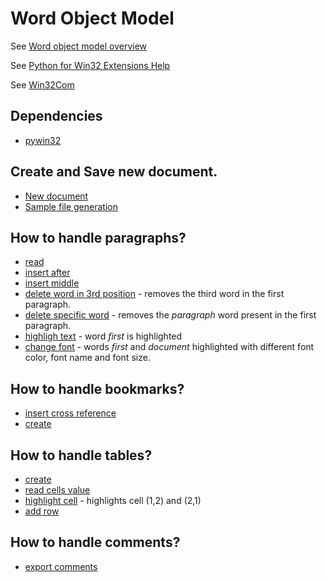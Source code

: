 # Word Object Model

See [Word object model overview](https://learn.microsoft.com/en-us/visualstudio/vsto/word-object-model-overview?view=vs-2022&tabs=csharp)

See [Python for Win32 Extensions Help](https://mhammond.github.io/pywin32/)

See [Win32Com](https://win32com.goermezer.de/category/microsoft/ms-office)

## Dependencies
- [pywin32](https://pypi.org/project/pywin32/)


## Create and Save new document.
- [New document](app_new_document.py)
- [Sample file generation](create_sample_doc.py)

## How to handle paragraphs?
- [read](paragraph_read.py)
- [insert after](paragraph_insert_after.py)
- [insert middle](paragraph_insert_middle.py)
- [delete word in 3rd position](paragraph_delete_words.py) - removes the third word in the first paragraph.
- [delete specific word](paragraph_delete_specific_word.py) - removes the *paragraph* word present in the first paragraph.
- [highligh text](paragraph_highlight.py) - word *first* is highlighted
- [change font](paragraph_font_change.py) - words *first* and *document* highlighted with different font color, font name and font size.

## How to handle bookmarks?
- [insert cross reference](bookmark_insert.py)
- [create](bookmark_add.py)

## How to handle tables?
- [create](table_add.py)
- [read cells value](table_read.py)
- [highlight cell](table_highlight.py) - highlights cell (1,2) and (2,1)
- [add row](table_add_row.py)

## How to handle comments?
- [export comments](comments_export.py)

